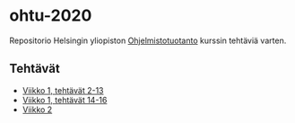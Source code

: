 # ohtu-2020

Repositorio Helsingin yliopiston [Ohjelmistotuotanto](https://ohjelmistotuotanto-hy-avoin.github.io/) kurssin tehtäviä varten.

## Tehtävät

- [Viikko 1, tehtävät 2-13](https://github.com/MiguelSombrero/ohtu-2020-viikko1)
- [Viikko 1, tehtävät 14-16](https://github.com/MiguelSombrero/ohtu-2020/tree/master/viikko1/tehtavat14-16)
- [Viikko 2](https://github.com/MiguelSombrero/ohtu-2020/tree/master/viikko2)